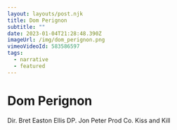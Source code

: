 ```yaml
---
layout: layouts/post.njk
title: Dom Perignon
subtitle: ""
date: 2023-01-04T21:28:48.390Z
imageUrl: /img/dom_perignon.png
vimeoVideoId: 583586597
tags:
  - narrative
  - featured
---
```

# Dom Perignon

Dir. Bret Easton Ellis
DP. Jon Peter
Prod Co. Kiss and Kill